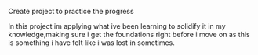 Create project to practice the progress

In this project im applying what ive been learning to solidify it in my knowledge,making sure i get the foundations right before i move on as this is something i have felt like i was lost in sometimes.